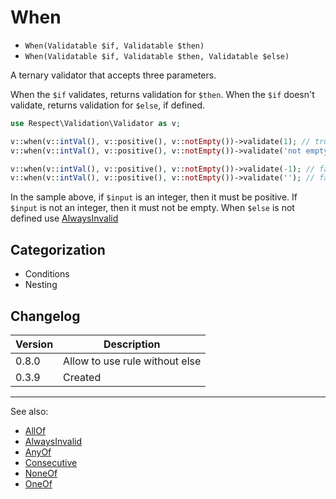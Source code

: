 # When

- `When(Validatable $if, Validatable $then)`
- `When(Validatable $if, Validatable $then, Validatable $else)`

A ternary validator that accepts three parameters.

When the `$if` validates, returns validation for `$then`.
When the `$if` doesn't validate, returns validation for `$else`, if defined.

```php
use Respect\Validation\Validator as v;

v::when(v::intVal(), v::positive(), v::notEmpty())->validate(1); // true
v::when(v::intVal(), v::positive(), v::notEmpty())->validate('not empty'); // true

v::when(v::intVal(), v::positive(), v::notEmpty())->validate(-1); // false
v::when(v::intVal(), v::positive(), v::notEmpty())->validate(''); // false
```

In the sample above, if `$input` is an integer, then it must be positive.
If `$input` is not an integer, then it must not be empty.
When `$else` is not defined use [AlwaysInvalid](AlwaysInvalid.md)

## Categorization

- Conditions
- Nesting

## Changelog

Version | Description
--------|-------------
  0.8.0 | Allow to use rule without else
  0.3.9 | Created

***
See also:

- [AllOf](AllOf.md)
- [AlwaysInvalid](AlwaysInvalid.md)
- [AnyOf](AnyOf.md)
- [Consecutive](Consecutive.md)
- [NoneOf](NoneOf.md)
- [OneOf](OneOf.md)
